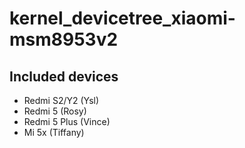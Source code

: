 # kernel_devicetree_xiaomi-msm8953v2

## Included devices

+ Redmi S2/Y2 (Ysl)
+ Redmi 5 (Rosy)
+ Redmi 5 Plus (Vince)
+ Mi 5x (Tiffany)
